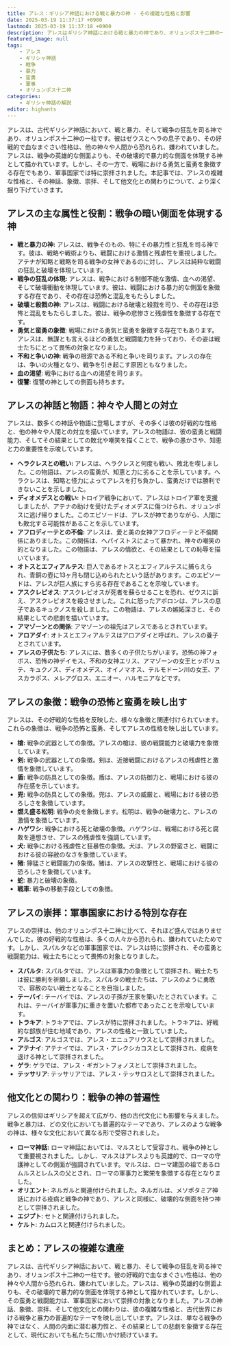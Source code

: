 ```yaml
---
title: アレス：ギリシア神話における戦と暴力の神 - その複雑な性格と影響
date: 2025-03-19 11:37:17 +0900
lastmod: 2025-03-19 11:37:18 +0900
description: アレスはギリシア神話における戦と暴力の神であり、オリュンポス十二神の一柱です。彼は戦争の狂乱と血なまぐさい側面を体現し、その好戦的な性格は神々や人間から恐れられ、時に嫌われました。しかし、その蛮勇と戦闘能力は、軍事国家において崇拝の対象となりました。
featured_image: null
tags:
    - アレス
    - ギリシャ神話
    - 戦争
    - 暴力
    - 蛮勇
    - 軍事
    - オリュンポス十二神
categories:
    - ギリシャ神話の解説
editor: highants
---
```


アレスは、古代ギリシア神話において、戦と暴力、そして戦争の狂乱を司る神であり、オリュンポス十二神の一柱です。彼はゼウスとヘラの息子であり、その好戦的で血なまぐさい性格は、他の神々や人間から恐れられ、嫌われていました。アレスは、戦争の英雄的な側面よりも、その破壊的で暴力的な側面を体現する神として描かれています。しかし、その一方で、戦場における勇気と蛮勇を象徴する存在でもあり、軍事国家では特に崇拝されました。本記事では、アレスの複雑な性格と、その神話、象徴、崇拝、そして他文化との関わりについて、より深く掘り下げていきます。
<!--more-->

## アレスの主な属性と役割：戦争の暗い側面を体現する神

* **戦と暴力の神:** アレスは、戦争そのもの、特にその暴力性と狂乱を司る神です。彼は、戦略や戦術よりも、戦闘における激情と残虐性を重視しました。アテナが知略と戦略を司る戦争の女神であるのに対し、アレスは純粋な戦闘の狂乱と破壊を体現しています。
* **戦争の狂乱の体現:** アレスは、戦争における制御不能な激情、血への渇望、そして破壊衝動を体現しています。彼は、戦闘における暴力的な側面を象徴する存在であり、その存在は恐怖と混乱をもたらしました。
* **破壊と殺戮の神:** アレスは、戦闘における破壊と殺戮を司り、その存在は恐怖と混乱をもたらしました。彼は、戦争の悲惨さと残虐性を象徴する存在です。
* **勇気と蛮勇の象徴**: 戦場における勇気と蛮勇を象徴する存在でもあります。アレスは、無謀とも言えるほどの勇気と戦闘能力を持っており、その姿は戦士たちにとって畏怖の対象となりました。
* **不和と争いの神**: 戦争の根源である不和と争いを司ります。アレスの存在は、争いの火種となり、戦争を引き起こす原因ともなりました。
* **血の渇望**: 戦争における血への渇望を司ります。
* **復讐**: 復讐の神としての側面も持ちます。

## アレスの神話と物語：神々や人間との対立

アレスは、数多くの神話や物語に登場しますが、その多くは彼の好戦的な性格と、他の神々や人間との対立を描いています。アレスの物語は、彼の蛮勇と戦闘能力、そしてその結果としての敗北や嘲笑を描くことで、戦争の愚かさや、知恵と力の重要性を示唆しています。

* **ヘラクレスとの戦い:** アレスは、ヘラクレスと何度も戦い、敗北を喫しました。この物語は、アレスの蛮勇が、知恵と力に劣ることを示しています。ヘラクレスは、知略と怪力によってアレスを打ち負かし、蛮勇だけでは勝利できないことを示しました。
* **ディオメデスとの戦い:** トロイア戦争において、アレスはトロイア軍を支援しましたが、アテナの助けを受けたディオメデスに傷つけられ、オリュンポスに逃げ帰りました。このエピソードは、アレスが神でありながら、人間にも敗北する可能性があることを示しています。
* **アフロディーテとの不倫:** アレスは、愛と美の女神アフロディーテと不倫関係にありました。この関係は、ヘパイストスによって暴かれ、神々の嘲笑の的となりました。この物語は、アレスの情欲と、その結果としての恥辱を描いています。
* **オトスとエフィアルテス**: 巨人であるオトスとエフィアルテスに捕らえられ、青銅の壺に13ヶ月も閉じ込められたという話があります。このエピソードは、アレスが巨人族にすら劣る存在であることを示唆しています。
* **アスクレピオス**: アスクレピオスが死者を蘇らせることを恐れ、ゼウスに訴え、アスクレピオスを殺させました。これに怒ったアポロンは、アレスの息子であるキュクノスを殺しました。この物語は、アレスの嫉妬深さと、その結果としての悲劇を描いています。
* **アマゾーンとの関係**: アマゾーンの祖先はアレスであるとされています。
* **アロアダイ**: オトスとエフィアルテスはアロアダイと呼ばれ、アレスの養子とされています。
* **アレスの子供たち**: アレスには、数多くの子供たちがいます。恐怖の神フォボス、恐怖の神デイモス、不和の女神エリス、アマゾーンの女王ヒッポリュテ、キュクノス、ディオメデス、オイノマオス、テルモドーン川の女王、アスカラポス、メレアグロス、エニオー、ハルモニアなどです。

## アレスの象徴：戦争の恐怖と蛮勇を映し出す

アレスは、その好戦的な性格を反映した、様々な象徴と関連付けられています。これらの象徴は、戦争の恐怖と蛮勇、そしてアレスの性格を映し出しています。

* **槍:** 戦争の武器としての象徴。アレスの槍は、彼の戦闘能力と破壊力を象徴しています。
* **剣:** 戦争の武器としての象徴。剣は、近接戦闘におけるアレスの残虐性と激情を象徴しています。
* **盾:** 戦争の防具としての象徴。盾は、アレスの防御力と、戦場における彼の存在感を示しています。
* **兜:** 戦争の防具としての象徴。兜は、アレスの威厳と、戦場における彼の恐ろしさを象徴しています。
* **燃え盛る松明**: 戦争の炎を象徴します。松明は、戦争の破壊力と、アレスの激情を象徴しています。
* **ハゲワシ:** 戦争における死と破壊の象徴。ハゲワシは、戦場における死と腐敗を連想させ、アレスの残虐性を強調しています。
* **犬:** 戦争における残虐性と狂暴性の象徴。犬は、アレスの野蛮さと、戦闘における彼の容赦のなさを象徴しています。
* **猪**: 獰猛さと戦闘能力の象徴。猪は、アレスの攻撃性と、戦場における彼の恐ろしさを象徴しています。
* **蛇**: 暴力と破壊の象徴。
* **戦車**: 戦争の移動手段としての象徴。

## アレスの崇拝：軍事国家における特別な存在

アレスの崇拝は、他のオリュンポス十二神に比べて、それほど盛んではありませんでした。彼の好戦的な性格は、多くの人々から恐れられ、嫌われていたためです。しかし、スパルタなどの軍事国家では、アレスは特に崇拝され、その蛮勇と戦闘能力は、戦士たちにとって畏怖の対象となりました。

* **スパルタ:** スパルタでは、アレスは軍事力の象徴として崇拝され、戦士たちは彼に勝利を祈願しました。スパルタの戦士たちは、アレスのように勇敢で、容赦のない戦士となることを目指しました。
* **テーバイ**: テーバイでは、アレスの子孫が王家を築いたとされています。これは、テーバイが軍事力に重きを置いた都市であったことを示唆しています。
* **トラキア**: トラキアでは、アレスが特に崇拝されました。トラキアは、好戦的な部族が住む地域であり、アレスの性格と一致していました。
* **アルゴス**: アルゴスでは、アレス・エニュアリウスとして崇拝されました。
* **アテナイ**: アテナイでは、アレス・アレクシカコスとして崇拝され、疫病を退ける神として崇拝されました。
* **ゲラ**: ゲラでは、アレス・ギガントフォノスとして崇拝されました。
* **テッサリア**: テッサリアでは、アレス・テッサロスとして崇拝されました。

## 他文化との関わり：戦争の神の普遍性

アレスの信仰はギリシアを超えて広がり、他の古代文化にも影響を与えました。戦争と暴力は、どの文化においても普遍的なテーマであり、アレスのような戦争の神は、様々な文化において異なる形で受容されました。

* **ローマ神話:** ローマ神話においては、マルスとして受容され、戦争の神として重要視されました。しかし、マルスはアレスよりも英雄的で、ローマの守護神としての側面が強調されています。マルスは、ローマ建国の祖であるロムルスとレムスの父とされ、ローマの軍事力と繁栄を象徴する存在となりました。
* **オリエント**: ネルガルと関連付けられました。ネルガルは、メソポタミア神話における疫病と戦争の神であり、アレスと同様に、破壊的な側面を持つ神として崇拝されました。
* **エジプト**: セトと関連付けられました。
* **ケルト**: カムロスと関連付けられました。

## まとめ：アレスの複雑な遺産

アレスは、古代ギリシア神話において、戦と暴力、そして戦争の狂乱を司る神であり、オリュンポス十二神の一柱です。彼の好戦的で血なまぐさい性格は、他の神々や人間から恐れられ、嫌われていました。アレスは、戦争の英雄的な側面よりも、その破壊的で暴力的な側面を体現する神として描かれています。しかし、その蛮勇と戦闘能力は、軍事国家において崇拝の対象となりました。アレスの神話、象徴、崇拝、そして他文化との関わりは、彼の複雑な性格と、古代世界における戦争と暴力の普遍的なテーマを映し出しています。アレスは、単なる戦争の神ではなく、人間の内面に潜む暴力性と、その結果としての悲劇を象徴する存在として、現代においても私たちに問いかけ続けています。
